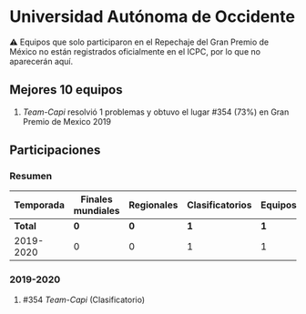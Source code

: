 ---
---

# Universidad Autónoma de Occidente

:warning: Equipos que solo participaron en el Repechaje del Gran Premio de México no están registrados oficialmente en el ICPC, por lo que no aparecerán aquí.

## Mejores 10 equipos

1. _Team-Capi_ resolvió 1 problemas y obtuvo el lugar #354 (73%) en Gran Premio de Mexico 2019

## Participaciones

### Resumen

| Temporada | Finales mundiales | Regionales | Clasificatorios | Equipos |
| --- | --- | --- | --- | --- |
| **Total** | **0** | **0** | **1** | **1** |
| 2019-2020 | 0 | 0 | 1 | 1 |

### 2019-2020

1. #354 _Team-Capi_ (Clasificatorio)



